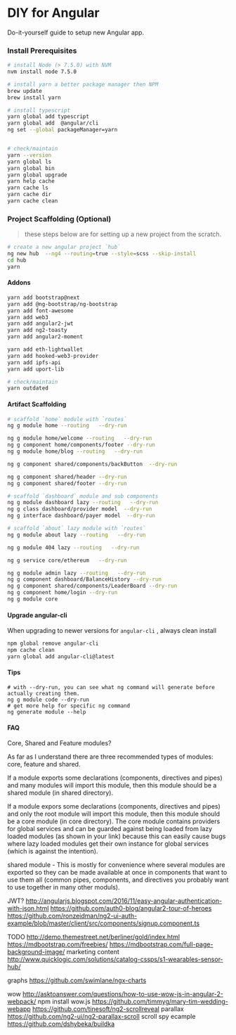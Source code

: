 DIY for Angular
===============
Do-it-yourself guide to setup new Angular app.

### Install Prerequisites
```bash
# install Node (> 7.5.0) with NVM
nvm install node 7.5.0

# install yarn a better package manager then NPM
brew update
brew install yarn

# install typescript
yarn global add typescript
yarn global add  @angular/cli
ng set --global packageManager=yarn


# check/maintain 
yarn --version
yarn global ls
yarn global bin
yarn global upgrade
yarn help cache
yarn cache ls
yarn cache dir
yarn cache clean
```

### Project Scaffolding (Optional)
> these steps below are for setting up a new project from the scratch.
```bash
# create a new angular project `hub`
ng new hub  --ng4 --routing=true --style=scss --skip-install
cd hub
yarn
```

#### Addons
```bash
yarn add bootstrap@next
yarn add @ng-bootstrap/ng-bootstrap
yarn add font-awesome
yarn add web3
yarn add angular2-jwt
yarn add ng2-toasty
yarn add angular2-moment

yarn add eth-lightwallet
yarn add hooked-web3-provider
yarn add ipfs-api
yarn add uport-lib

# check/maintain
yarn outdated
```

#### Artifact Scaffolding
```bash
# scaffold `home` module with `routes`
ng g module home --routing   --dry-run

ng g module home/welcome --routing   --dry-run
ng g component home/components/footer --dry-run
ng g module home/blog --routing   --dry-run

ng g component shared/components/backButton  --dry-run

ng g component shared/header --dry-run
ng g component shared/footer --dry-run

# scaffold `dashboard` module and sub components
ng g module dashboard lazy --routing   --dry-run
ng g class dashboard/provider model  --dry-run
ng g interface dashboard/payer model  --dry-run

# scaffold `about` lazy module with `routes`
ng g module about lazy --routing   --dry-run

ng g module 404 lazy --routing   --dry-run

ng g service core/ethereum   --dry-run

ng g module admin lazy --routing   --dry-run
ng g component dashboard/BalanceHistory --dry-run
ng g component shared/components/LeaderBoard --dry-run
ng g component home/login --dry-run
ng g module core
```


#### Upgrade angular-cli
When upgrading to newer versions for `angular-cli` , always clean install
```bash
npm global remove angular-cli
npm cache clean
yarn global add angular-cli@latest
```

#### Tips
```
# with --dry-run, you can see what ng command will generate before actually creating them.
ng g module code --dry-run
# get more help for specific ng command
ng generate module --help
```


#### FAQ
Core, Shared and Feature modules?

As far as I understand there are three recommended types of modules: core, feature and shared.

If a module exports some declarations (components, directives and pipes) and many modules will import this module, then this module should be a shared module (in shared directory).

If a module expors some declarations (components, directives and pipes) and only the root module will import this module, then this module should be a core module (in core directory).
The core module contains providers for global services and can be guarded against being loaded from lazy loaded modules (as shown in your link) because this can easily cause bugs where lazy loaded modules get their own instance for global services (which is against the intention).


shared module - This is mostly for convenience where several modules are exported so they can be made available at once in components that want to use them all (common pipes, components, and directives you probably want to use together in many other moduls).

JWT?
http://angularjs.blogspot.com/2016/11/easy-angular-authentication-with-json.html
https://github.com/auth0-blog/angular2-tour-of-heroes
https://github.com/ronzeidman/ng2-ui-auth-example/blob/master/client/src/components/signup.component.ts

TODO
http://demo.themestreet.net/berliner/gold/index.html
https://mdbootstrap.com/freebies/
https://mdbootstrap.com/full-page-background-image/
marketing content 
http://www.quicklogic.com/solutions/catalog-cssps/s1-wearables-sensor-hub/

graphs
https://github.com/swimlane/ngx-charts

wow 
http://asktoanswer.com/questions/how-to-use-wow-js-in-angular-2-webpack/
 npm install wow.js
 https://github.com/timmyg/mary-tim-wedding-webapp
 https://github.com/tinesoft/ng2-scrollreveal
 parallax
 https://github.com/ng2-ui/ng2-parallax-scroll
scroll spy ecample https://github.com/dshybeka/buildka

